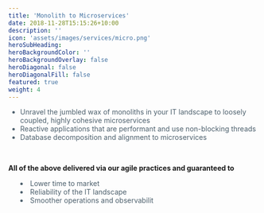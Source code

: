 ```yaml
---
title: 'Monolith to Microservices'
date: 2018-11-28T15:15:26+10:00
description: ''
icon: 'assets/images/services/micro.png'
heroSubHeading: 
heroBackgroundColor: ''
heroBackgroundOverlay: false
heroDiagonal: false
heroDiagonalFill: false
featured: true
weight: 4
---
```


 <ul style="list-style:outside; color: #4d606d;">
 <li>Unravel the jumbled wax of monoliths in your IT landscape to loosely coupled, highly cohesive microservices</li>
 <li>Reactive applications that are performant and use non-blocking threads</li>
 <li>Database decomposition and alignment to microservices</li>
 </ul> <br>

<strong>All of the above delivered via our agile practices and guaranteed to </strong>
<ul style="list-style:inside; color: #4d606d;">
    <li>Lower time to market </li>
    <li> Reliability of the IT landscape </li>
    <li> Smoother operations and observabilit </li>
 </ul>